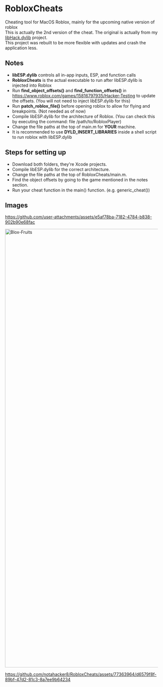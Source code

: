 # RobloxCheats
Cheating tool for MacOS Roblox, mainly for the upcoming native version of roblox<br>
This is actually the 2nd version of the cheat. The original is actually from my [libHack.dylib](https://github.com/notahacker8/libHack) project.<br>
This project was rebuilt to be more flexible with updates and crash the application less.<br>

## Notes
 - <b>libESP.dylib</b> controls all in-app inputs, ESP, and function calls
  - <b>RobloxCheats</b> is the actual executable to run after libESP.dylib is injected into Roblox
 - Run <b>find_object_offsets()</b> and <b>find_function_offsets()</b> in https://www.roblox.com/games/15816797935/Hacker-Testing to update the offsets. (You will not need to inject libESP.dylib for this)
 - Run <b>patch_roblox_file()</b> before opening roblox to allow for flying and breakpoints. (Not needed as of now)
 - Compile libESP.dylib for the architecture of Roblox. (You can check this by executing the command: file /path/to/RobloxPlayer)
 - Change the file paths at the top of main.m for <b>YOUR</b> machine.
 - It is recommended to use <b>DYLD_INSERT_LIBRARIES</b> inside a shell script to run roblox with libESP.dylib

## Steps for setting up

- Download both folders, they're Xcode projects.
- Compile libESP.dylib for the correct architecture.
- Change the file paths at the top of RobloxCheats/main.m.
- Find the object offsets by going to the game mentioned in the notes section.
- Run your cheat function in the main() function. (e.g. generic_cheat())


## Images




https://github.com/user-attachments/assets/e5af78ba-7182-4784-b838-902b90e68fac

<img width="1440" alt="Blox-Fruits" src="https://github.com/user-attachments/assets/8bd2e10c-1927-4832-9db7-fbe3c2314779" />

https://github.com/notahacker8/RobloxCheats/assets/77363964/d6579f8f-89bf-47d2-81c3-8a7ee9b64234





